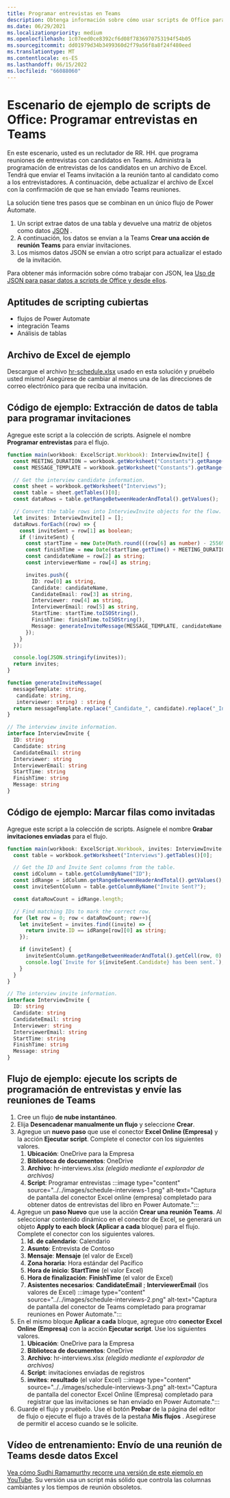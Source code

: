```yaml
---
title: Programar entrevistas en Teams
description: Obtenga información sobre cómo usar scripts de Office para enviar una reunión de Teams desde Excel datos.
ms.date: 06/29/2021
ms.localizationpriority: medium
ms.openlocfilehash: 1c07eed0ce8392cf6d08f7836970753194f54b05
ms.sourcegitcommit: dd01979d34b3499360d2f79a56f8a8f24f480eed
ms.translationtype: MT
ms.contentlocale: es-ES
ms.lasthandoff: 06/15/2022
ms.locfileid: "66088060"
---
```

# <a name="office-scripts-sample-scenario-schedule-interviews-in-teams"></a>Escenario de ejemplo de scripts de Office: Programar entrevistas en Teams

En este escenario, usted es un reclutador de RR. HH. que programa reuniones de entrevistas con candidatos en Teams. Administra la programación de entrevistas de los candidatos en un archivo de Excel. Tendrá que enviar el Teams invitación a la reunión tanto al candidato como a los entrevistadores. A continuación, debe actualizar el archivo de Excel con la confirmación de que se han enviado Teams reuniones.

La solución tiene tres pasos que se combinan en un único flujo de Power Automate.

1. Un script extrae datos de una tabla y devuelve una matriz de objetos como datos [JSON](https://www.w3schools.com/whatis/whatis_json.asp) .
1. A continuación, los datos se envían a la Teams **Crear una acción de reunión Teams** para enviar invitaciones.
1. Los mismos datos JSON se envían a otro script para actualizar el estado de la invitación.

Para obtener más información sobre cómo trabajar con JSON, lea [Uso de JSON para pasar datos a scripts de Office y desde ellos](../../develop/use-json.md).

## <a name="scripting-skills-covered"></a>Aptitudes de scripting cubiertas

* flujos de Power Automate
* integración Teams
* Análisis de tablas

## <a name="sample-excel-file"></a>Archivo de Excel de ejemplo

Descargue el archivo <a href="hr-schedule.xlsx">hr-schedule.xlsx</a> usado en esta solución y pruébelo usted mismo! Asegúrese de cambiar al menos una de las direcciones de correo electrónico para que reciba una invitación.

## <a name="sample-code-extract-table-data-to-schedule-invites"></a>Código de ejemplo: Extracción de datos de tabla para programar invitaciones

Agregue este script a la colección de scripts. Asígnele el nombre **Programar entrevistas** para el flujo.

```TypeScript
function main(workbook: ExcelScript.Workbook): InterviewInvite[] {
  const MEETING_DURATION = workbook.getWorksheet("Constants").getRange("B1").getValue() as number;
  const MESSAGE_TEMPLATE = workbook.getWorksheet("Constants").getRange("B2").getValue() as string;

  // Get the interview candidate information.
  const sheet = workbook.getWorksheet("Interviews");
  const table = sheet.getTables()[0];
  const dataRows = table.getRangeBetweenHeaderAndTotal().getValues();

  // Convert the table rows into InterviewInvite objects for the flow.
  let invites: InterviewInvite[] = [];
  dataRows.forEach((row) => {
    const inviteSent = row[1] as boolean;
    if (!inviteSent) {
      const startTime = new Date(Math.round(((row[6] as number) - 25569) * 86400 * 1000));
      const finishTime = new Date(startTime.getTime() + MEETING_DURATION * 60 * 1000);
      const candidateName = row[2] as string;
      const interviewerName = row[4] as string;

      invites.push({
        ID: row[0] as string,
        Candidate: candidateName,
        CandidateEmail: row[3] as string,
        Interviewer: row[4] as string,
        InterviewerEmail: row[5] as string,
        StartTime: startTime.toISOString(),
        FinishTime: finishTime.toISOString(),
        Message: generateInviteMessage(MESSAGE_TEMPLATE, candidateName, interviewerName)
      });
    }    
  });

  console.log(JSON.stringify(invites));
  return invites;
}

function generateInviteMessage(
  messageTemplate: string,
   candidate: string,
   interviewer: string) : string {
  return messageTemplate.replace("_Candidate_", candidate).replace("_Interviewer_", interviewer);
}

// The interview invite information.
interface InterviewInvite {
  ID: string
  Candidate: string
  CandidateEmail: string
  Interviewer: string
  InterviewerEmail: string
  StartTime: string
  FinishTime: string
  Message: string
}
```

## <a name="sample-code-mark-rows-as-invited"></a>Código de ejemplo: Marcar filas como invitadas

Agregue este script a la colección de scripts. Asígnele el nombre **Grabar invitaciones enviadas** para el flujo.

```TypeScript
function main(workbook: ExcelScript.Workbook, invites: InterviewInvite[]) {
  const table = workbook.getWorksheet("Interviews").getTables()[0];

  // Get the ID and Invite Sent columns from the table.
  const idColumn = table.getColumnByName("ID");
  const idRange = idColumn.getRangeBetweenHeaderAndTotal().getValues();
  const inviteSentColumn = table.getColumnByName("Invite Sent?");

  const dataRowCount = idRange.length;

  // Find matching IDs to mark the correct row.
  for (let row = 0; row < dataRowCount; row++){
    let inviteSent = invites.find((invite) => {
      return invite.ID == idRange[row][0] as string;
    });

    if (inviteSent) {
      inviteSentColumn.getRangeBetweenHeaderAndTotal().getCell(row, 0).setValue(true);
      console.log(`Invite for ${inviteSent.Candidate} has been sent.`);
    }
  } 
}

// The interview invite information.
interface InterviewInvite {
  ID: string
  Candidate: string
  CandidateEmail: string
  Interviewer: string
  InterviewerEmail: string
  StartTime: string
  FinishTime: string
  Message: string
}
```

## <a name="sample-flow-run-the-interview-scheduling-scripts-and-send-the-teams-meetings"></a>Flujo de ejemplo: ejecute los scripts de programación de entrevistas y envíe las reuniones de Teams

1. Cree un flujo **de nube instantáneo**.
1. Elija **Desencadenar manualmente un flujo** y seleccione **Crear**.
1. Agregue un **nuevo paso** que use el conector **Excel Online (Empresa)** y la acción **Ejecutar script**. Complete el conector con los siguientes valores.
    1. **Ubicación**: OneDrive para la Empresa
    1. **Biblioteca de documentos**: OneDrive
    1. **Archivo**: hr-interviews.xlsx *(elegido mediante el explorador de archivos)*
    1. **Script**: Programar entrevistas :::image type="content" source="../../images/schedule-interviews-1.png" alt-text="Captura de pantalla del conector Excel online (empresa) completado para obtener datos de entrevistas del libro en Power Automate.":::
1. Agregue un **paso Nuevo** que use la acción **Crear una reunión Teams**. Al seleccionar contenido dinámico en el conector de Excel, se generará un objeto **Apply to each block (Aplicar a cada** bloque) para el flujo. Complete el conector con los siguientes valores.
    1. **Id. de calendario**: Calendario
    1. **Asunto**: Entrevista de Contoso
    1. **Mensaje**: **Mensaje** (el valor de Excel)
    1. **Zona horaria**: Hora estándar del Pacífico
    1. **Hora de inicio**: **StartTime** (el valor Excel)
    1. **Hora de finalización**: **FinishTime** (el valor de Excel)
    1. **Asistentes necesarios**: **CandidateEmail** ; **InterviewerEmail** (los valores de Excel) :::image type="content" source="../../images/schedule-interviews-2.png" alt-text="Captura de pantalla del conector de Teams completado para programar reuniones en Power Automate.":::
1. En el mismo bloque **Aplicar a cada** bloque, agregue otro **conector Excel Online (Empresa)** con la acción **Ejecutar script**. Use los siguientes valores.
    1. **Ubicación**: OneDrive para la Empresa
    1. **Biblioteca de documentos**: OneDrive
    1. **Archivo**: hr-interviews.xlsx *(elegido mediante el explorador de archivos)*
    1. **Script**: invitaciones enviadas de registros
    1. **invites**: **resultado** (el valor Excel) :::image type="content" source="../../images/schedule-interviews-3.png" alt-text="Captura de pantalla del conector Excel Online (Empresa) completado para registrar que las invitaciones se han enviado en Power Automate.":::
1. Guarde el flujo y pruébelo. Use el botón **Probar** de la página del editor de flujo o ejecute el flujo a través de la pestaña **Mis flujos** . Asegúrese de permitir el acceso cuando se le solicite.

## <a name="training-video-send-a-teams-meeting-from-excel-data"></a>Vídeo de entrenamiento: Envío de una reunión de Teams desde datos Excel

[Vea cómo Sudhi Ramamurthy recorre una versión de este ejemplo en YouTube](https://youtu.be/HyBdx52NOE8). Su versión usa un script más sólido que controla las columnas cambiantes y los tiempos de reunión obsoletos.
